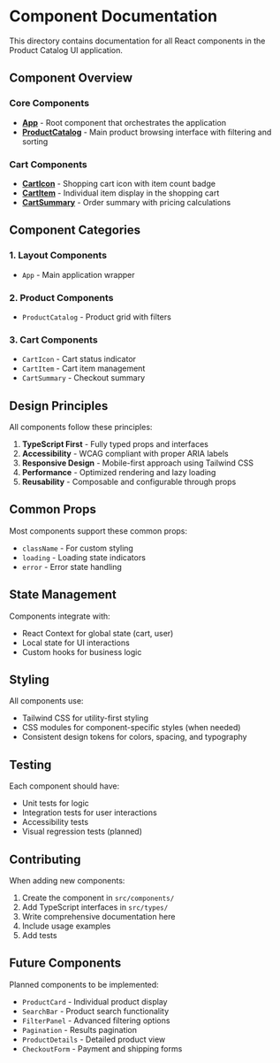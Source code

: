 # Component Documentation

This directory contains documentation for all React components in the Product Catalog UI application.

## Component Overview

### Core Components

- **[App](./App.md)** - Root component that orchestrates the application
- **[ProductCatalog](./ProductCatalog.md)** - Main product browsing interface with filtering and sorting

### Cart Components

- **[CartIcon](./CartIcon.md)** - Shopping cart icon with item count badge
- **[CartItem](./CartItem.md)** - Individual item display in the shopping cart
- **[CartSummary](./CartSummary.md)** - Order summary with pricing calculations

## Component Categories

### 1. Layout Components
- `App` - Main application wrapper

### 2. Product Components
- `ProductCatalog` - Product grid with filters

### 3. Cart Components
- `CartIcon` - Cart status indicator
- `CartItem` - Cart item management
- `CartSummary` - Checkout summary

## Design Principles

All components follow these principles:

1. **TypeScript First** - Fully typed props and interfaces
2. **Accessibility** - WCAG compliant with proper ARIA labels
3. **Responsive Design** - Mobile-first approach using Tailwind CSS
4. **Performance** - Optimized rendering and lazy loading
5. **Reusability** - Composable and configurable through props

## Common Props

Most components support these common props:
- `className` - For custom styling
- `loading` - Loading state indicators
- `error` - Error state handling

## State Management

Components integrate with:
- React Context for global state (cart, user)
- Local state for UI interactions
- Custom hooks for business logic

## Styling

All components use:
- Tailwind CSS for utility-first styling
- CSS modules for component-specific styles (when needed)
- Consistent design tokens for colors, spacing, and typography

## Testing

Each component should have:
- Unit tests for logic
- Integration tests for user interactions
- Accessibility tests
- Visual regression tests (planned)

## Contributing

When adding new components:
1. Create the component in `src/components/`
2. Add TypeScript interfaces in `src/types/`
3. Write comprehensive documentation here
4. Include usage examples
5. Add tests

## Future Components

Planned components to be implemented:
- `ProductCard` - Individual product display
- `SearchBar` - Product search functionality
- `FilterPanel` - Advanced filtering options
- `Pagination` - Results pagination
- `ProductDetails` - Detailed product view
- `CheckoutForm` - Payment and shipping forms
